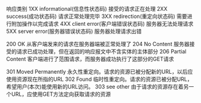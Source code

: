 响应类别
1XX  informational(信息性状态码) 
接受的请求正在处理
2XX  success(成功状态码)
请求正常处理完毕
3XX  redirection(重定向状态码)
需要进行附加操作以完成请求
4XX  client error(客户端错误状态码)
服务器无法处理请求
5XX  server error(服务器错误状态码)
服务器处理请求出错

200 OK 从客户端发来的请求在服务器端被正常处理了
204 No Content 服务器接受的请求已成功处理，但在返回的响应报文中不含实体的主体部分
206 Partial Content 客户端进行了范围请求，而服务器成功执行了这部分的GET请求

301 Moved Permanently 永久性重定向。请求的资源已被分配新的URL，以后应使用资源现在所指的URL
302 Found 临时性重定向。请求的资源已被分配URL，希望用户(本次)能使用新的URL访问。
303 see other 由于请求的资源存在着另一个URL，应使用GET方法定向获取请求的资源
